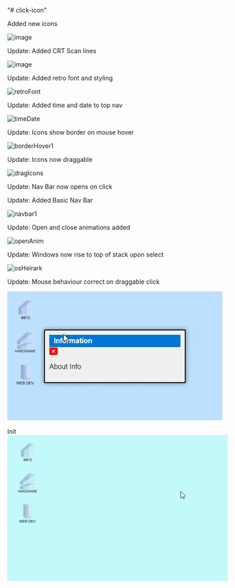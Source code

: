 "# click-icon"

Added new  icons

![image](https://github.com/user-attachments/assets/c3b01a90-dac5-48a7-9ce7-4584a028a4fa)

Update: Added CRT Scan lines

![image](https://github.com/user-attachments/assets/b265cd85-2e5c-4a8b-9b81-b67e9c85285f)

Update:  Added retro font and styling

![retroFont](https://github.com/user-attachments/assets/33ba4e6f-8bf3-4dd0-beb1-192b7e05f73f)

Update: Added time and date to top nav

![timeDate](https://github.com/user-attachments/assets/8921f27d-2989-41fb-8379-689874b202df)

Update: Icons show border on mouse hover

![borderHover1](https://github.com/user-attachments/assets/d3a71d92-5ec8-46f2-9f32-e89a834f2bfb)

Update: Icons now draggable

![dragIcons](https://github.com/user-attachments/assets/ad25d24c-54df-4ad9-ac5d-e0b9ab63414f)

Update: Nav Bar now opens on click

Update: Added Basic Nav Bar

![navbar1](https://github.com/user-attachments/assets/ca65b4c4-5fa0-4941-aca9-48e521e00036)

Update: Open and close animations added

![openAnim](https://github.com/user-attachments/assets/0fc11e3c-83ab-4a70-8bff-18b2f40b0182)

Update: Windows now rise to top of stack upon select

![osHeirark](https://github.com/user-attachments/assets/987cd532-c4f1-4efa-9f94-4f96bdc276e3)

Update: Mouse behaviour correct on draggable click

![App Image2](os2.gif)

Init
![App Image](webOS.gif)



